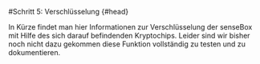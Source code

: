 #Schritt 5: Verschlüsselung {#head}
<div class="description">In Kürze findet man hier Informationen zur Verschlüsselung der senseBox mit Hilfe des sich darauf befindenden Kryptochips. Leider sind wir bisher noch nicht dazu gekommen diese Funktion vollständig zu testen und zu dokumentieren.</div>

<div class="line">
    <br>
    <br>
</div>
